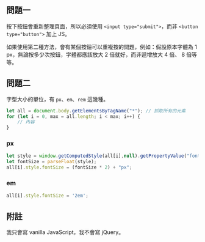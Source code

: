 ## 問題一

按下按鈕會重新整理頁面，所以必須使用 `<input type="submit">`，而非 `<button type="button">` 加上 JS。

如果使用第二種方法，會有某個按鈕可以重複按的問題，例如：假設原本字體為 1 px，無論按多少次按鈕，字體都應該放大 2 倍就好，而非遞增放大 4 倍、 8 倍等等。

## 問題二

字型大小的單位，有 `px`、`em`、`rem` 這幾種。

```javascript
let all = document.body.getElementsByTagName("*"); // 抓取所有的元素
for (let i = 0, max = all.length; i < max; i++) { 
    // 內容 
}                    
```

### px

```javascript
let style = window.getComputedStyle(all[i],null).getPropertyValue("font-size");
let fontSize = parseFloat(style);
all[i].style.fontSize = (fontSize * 2) + "px";
```

### em

```javascript
all[i].style.fontSize = '2em';
```

## 附註

我只會寫 vanilla JavaScript，我不會寫 jQuery。